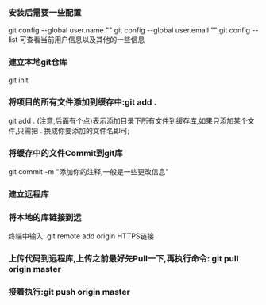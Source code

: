 
### 安装后需要一些配置
git config --global user.name ""
git config --global user.email ""
git config --list 可查看当前用户信息以及其他的一些信息

### 建立本地git仓库
git init

### 将项目的所有文件添加到缓存中:git add . 
 
git add . (注意,后面有个点)表示添加目录下所有文件到缓存库,如果只添加某个文件,只需把 . 换成你要添加的文件名即可;


### 将缓存中的文件Commit到git库

git commit -m "添加你的注释,一般是一些更改信息"

### 建立远程库

### 将本地的库链接到远

终端中输入: git remote add origin HTTPS链接

### 上传代码到远程库,上传之前最好先Pull一下,再执行命令: git pull origin master

### 接着执行:git push origin master